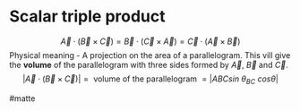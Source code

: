 # Scalar triple product
$$\vec{A} \cdot (\vec{B} \times \vec{C}) = \vec{B} \cdot(\vec{C} \times \vec{A}) = \vec{C}\cdot (\vec{A} \times \vec{B})$$
Physical meaning - A projection on the area of a parallelogram. This vill give the **volume** of the parallelogram with three sides formed by $\vec{A}$, $\vec{B}$ and $\vec{C}$. 
$$\lvert \vec{A} \cdot(\vec{B} \times \vec{C}) \rvert = \text{ volume of the parallelogram } = \lvert ABC sin \ \theta_{BC}\ cos \theta \rvert$$

#matte 